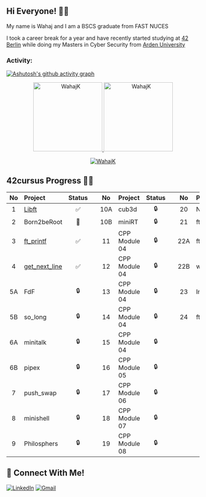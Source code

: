 ## Hi Everyone! 👋🏻

My name is Wahaj and I am a BSCS graduate from FAST NUCES

I took a career break for a year and have recently started studying at [42 Berlin](https://42berlin.de) while doing my Masters in Cyber Security from [Arden University](https://arden.ac.uk)
<h3 align="left">Activity:</h3>

[![Ashutosh's github activity graph](https://github-readme-activity-graph.vercel.app/graph?username=WahajK&bg_color=100f0f&color=4c5e9e&line=4c569e&point=403e41&area=true&hide_border=true)](https://github.com/ashutosh00710/github-readme-activity-graph)

<div align="center">
  <a href="https://github.com/WahajK">
    <img height="180em" src="https://github-readme-stats.vercel.app/api/top-langs?username=WahajK&show_icons=true&locale=en&layout=compact&theme=tokyonight" alt="WahajK"/>
    <img height="180em" src="https://github-readme-stats.vercel.app/api?username=WahajK&show_icons=true&locale=en&layout=compact&theme=tokyonight" alt="WahajK"/>
  </a>
</div>
<p align="center">
  <a href="https://github.com/WahajK">
    <img src="https://github-readme-streak-stats.herokuapp.com/?user=WahajK&&theme=tokyonight" alt="WahajK" />
  </a>
</p>

## 42cursus Progress 💪🏻
| No  | Project                                     | Status |   | No  | Project                                   | Status |   | No  | Project                        | Status |
| :-: | :------------------------------------------ | :----: | - | :-: | :---------------------------------------- | :----: | - | :-: | :----------------------------- | :----: |
| 1   | [Libft](../../../42_libft)                  | ✅     |   | 10A | cub3d                                      | 🔒     |   | 20  | NetPractice                    | 🔒      |
| 2   | Born2beRoot                                 | 📝     |   | 10B | miniRT                                     | 🔒     |   | 21  | ft_containers                  | 🔒      |
| 3   | [ft_printf](../../../42_ft_printf)          | ✅     |   | 11  | CPP Module 04                              | 🔒     |   | 22A | ft_irc                         | 🔒      |
| 4   | [get_next_line](../../../42_get_next_line)  | ✅     |   | 12  | CPP Module 04                              | 🔒     |   | 22B | webserv                        | 🔒      |
| 5A  | FdF                                         | 🔒     |   | 13  | CPP Module 04                              | 🔒     |   | 23  | Inception                      | 🔒      |
| 5B  | so_long                                     | 🔒     |   | 14  | CPP Module 04                              | 🔒     |   | 24  | ft_transcendence               | 🔒      |
| 6A  | minitalk                                    | 🔒     |   | 15  | CPP Module 04                              | 🔒     |   |     |                                |         |
| 6B  | pipex                                       | 🔒     |   | 16  | CPP Module 05                              | 🔒     |   |     |                                |         |
| 7   | push_swap                                   | 🔒     |   | 17  | CPP Module 06                              | 🔒     |   |     |                                |         |
| 8   | minishell                                   | 🔒     |   | 18  | CPP Module 07                              | 🔒     |   |     |                                |         |
| 9   | Philosphers                                 | 🔒     |   | 19  | CPP Module 08                              | 🔒     |   |     |                                |         |

## 📱 Connect With Me!
[![LinkedIn](https://img.shields.io/badge/-LinkedIn-0e76a8?style=flat-square&logo=linkedin&logoColor=white)](https://www.linkedin.com/in/molover/)
[![Gmail](https://img.shields.io/badge/-Gmail-d95040?style=flat-square&logo=gmail&logoColor=white)](mailto:wahajkhan788@gmail.com)
<!--
**WahajK/WahajK** is a ✨ _special_ ✨ repository because its `README.md` (this file) appears on your GitHub profile.

Here are some ideas to get you started:

- 🔭 I’m currently working on ...
- 🌱 I’m currently learning ...
- 👯 I’m looking to collaborate on ...
- 🤔 I’m looking for help with ...
- 💬 Ask me about ...
- 📫 How to reach me: ...
- 😄 Pronouns: ...
- ⚡ Fun fact: ...
-->
